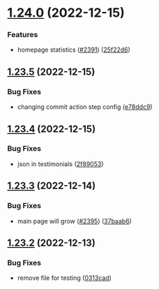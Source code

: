# [1.24.0](https://github.com/EddieHubCommunity/LinkFree/compare/v1.23.5...v1.24.0) (2022-12-15)


### Features

* homepage statistics ([#2391](https://github.com/EddieHubCommunity/LinkFree/issues/2391)) ([25f22d6](https://github.com/EddieHubCommunity/LinkFree/commit/25f22d6defbab04b519479fe920a787aab039e7d))



## [1.23.5](https://github.com/EddieHubCommunity/LinkFree/compare/v1.23.4...v1.23.5) (2022-12-15)


### Bug Fixes

* changing commit action step config ([e78ddc9](https://github.com/EddieHubCommunity/LinkFree/commit/e78ddc9f21b5c571ab8ae22972e20921db34e04b))



## [1.23.4](https://github.com/EddieHubCommunity/LinkFree/compare/v1.23.3...v1.23.4) (2022-12-15)


### Bug Fixes

* json in testimonials ([2f89053](https://github.com/EddieHubCommunity/LinkFree/commit/2f8905308ae7e96149ecc0f5632c89c13ea5b8a1))



## [1.23.3](https://github.com/EddieHubCommunity/LinkFree/compare/v1.23.2...v1.23.3) (2022-12-14)


### Bug Fixes

* main page will grow ([#2395](https://github.com/EddieHubCommunity/LinkFree/issues/2395)) ([37baab6](https://github.com/EddieHubCommunity/LinkFree/commit/37baab6b90291b8e59c33b1d6683301827636b44))



## [1.23.2](https://github.com/EddieHubCommunity/LinkFree/compare/v1.23.1...v1.23.2) (2022-12-13)


### Bug Fixes

* remove file for testing ([0313cad](https://github.com/EddieHubCommunity/LinkFree/commit/0313cad411b43101732042ec5ffa405c109b2abf))



